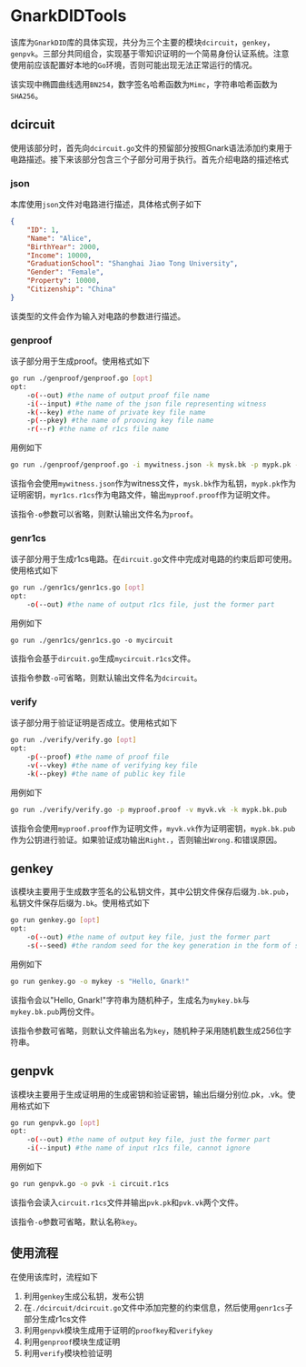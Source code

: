 # GnarkDIDTools

该库为`GnarkDID`库的具体实现，共分为三个主要的模块`dcircuit`，`genkey`，`genpvk`。三部分共同组合，实现基于零知识证明的一个简易身份认证系统。注意使用前应该配置好本地的`Go`环境，否则可能出现无法正常运行的情况。

该实现中椭圆曲线选用`BN254`，数字签名哈希函数为`Mimc`，字符串哈希函数为`SHA256`。

## dcircuit

使用该部分时，首先向`dcircuit.go`文件的预留部分按照Gnark语法添加约束用于电路描述。接下来该部分包含三个子部分可用于执行。首先介绍电路的描述格式

### json

本库使用`json`文件对电路进行描述，具体格式例子如下

```json
{
    "ID": 1,
    "Name": "Alice",
    "BirthYear": 2000,
    "Income": 10000,
    "GraduationSchool": "Shanghai Jiao Tong University",
    "Gender": "Female",
    "Property": 10000,
    "Citizenship": "China"
}
```

该类型的文件会作为输入对电路的参数进行描述。

### genproof

该子部分用于生成proof。使用格式如下

```bash
go run ./genproof/genproof.go [opt]
opt:
	-o(--out) #the name of output proof file name
	-i(--input) #the name of the json file representing witness
	-k(--key) #the name of private key file name
	-p(--pkey) #the name of prooving key file name
	-r(--r) #the name of r1cs file name
```

用例如下

```bash
go run ./genproof/genproof.go -i mywitness.json -k mysk.bk -p mypk.pk -r myr1cs.r1cs -o myproof.proof
```

该指令会使用`mywitness.json`作为witness文件，`mysk.bk`作为私钥，`mypk.pk`作为证明密钥，`myr1cs.r1cs`作为电路文件，输出`myproof.proof`作为证明文件。

该指令`-o`参数可以省略，则默认输出文件名为`proof`。

### genr1cs

该子部分用于生成r1cs电路。在`dircuit.go`文件中完成对电路的约束后即可使用。使用格式如下

```bash
go run ./genr1cs/genr1cs.go [opt]
opt:
	-o(--out) #the name of output r1cs file, just the former part
```

用例如下

```
go run ./genr1cs/genr1cs.go -o mycircuit
```

该指令会基于`dircuit.go`生成`mycircuit.r1cs`文件。

该指令参数`-o`可省略，则默认输出文件名为`dcircuit`。

### verify

该子部分用于验证证明是否成立。使用格式如下

```bash
go run ./verify/verify.go [opt]
opt:
	-p(--proof) #the name of proof file
	-v(--vkey) #the name of verifying key file
	-k(--pkey) #the name of public key file
```

用例如下

```bash
go run ./verify/verify.go -p myproof.proof -v myvk.vk -k mypk.bk.pub
```

该指令会使用`myproof.proof`作为证明文件，`myvk.vk`作为证明密钥，`mypk.bk.pub`作为公钥进行验证。如果验证成功输出`Right.`，否则输出`Wrong.`和错误原因。

## genkey

该模块主要用于生成数字签名的公私钥文件，其中公钥文件保存后缀为`.bk.pub`，私钥文件保存后缀为`.bk`。使用格式如下

```bash
go run genkey.go [opt]
opt:
	-o(--out) #the name of output key file, just the former part
	-s(--seed) #the random seed for the key generation in the form of string
```

用例如下

```bash
go run genkey.go -o mykey -s "Hello, Gnark!"
```

该指令会以"Hello, Gnark!"字符串为随机种子，生成名为`mykey.bk`与`mykey.bk.pub`两份文件。

该指令参数可省略，则默认文件输出名为`key`，随机种子采用随机数生成256位字符串。

## genpvk

该模块主要用于生成证明用的生成密钥和验证密钥，输出后缀分别位.pk，.vk。使用格式如下

```bash
go run genpvk.go [opt]
opt:
	-o(--out) #the name of output key file, just the former part
	-i(--input) #the name of input r1cs file, cannot ignore
```

用例如下

```bash
go run genpvk.go -o pvk -i circuit.r1cs
```

该指令会读入`circuit.r1cs`文件并输出`pvk.pk`和`pvk.vk`两个文件。

该指令`-o`参数可省略，默认名称`key`。

## 使用流程

在使用该库时，流程如下

1. 利用`genkey`生成公私钥，发布公钥
2. 在`./dcircuit/dcircuit.go`文件中添加完整的约束信息，然后使用`genr1cs`子部分生成r1cs文件
3. 利用`genpvk`模块生成用于证明的`proofkey`和`verifykey`
4. 利用`genproof`模块生成证明
5. 利用`verify`模块检验证明